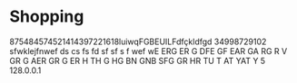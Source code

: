 # Shopping
875484574521414397221618luiwqFGBEUILFdfçkldfgd
34998729102
sfwklejfnwef
ds
cs
fs
fd
sf
sf
s
f
wef
wE
ERG
ER
G
DFE
GF
EAR
GA
RG
R
V
GR
G
AER
GR
G
ER
H
TH
G
HG
BN
GNB
SFG
GR
HR
TU
T
AT
YAT
Y
5
128.0.0.1
